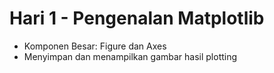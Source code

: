 # Hari 1 - Pengenalan Matplotlib
* Komponen Besar: Figure dan Axes
* Menyimpan dan menampilkan gambar hasil plotting
